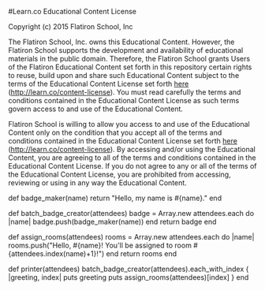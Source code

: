 #Learn.co Educational Content License

Copyright (c) 2015 Flatiron School, Inc

The Flatiron School, Inc. owns this Educational Content. However, the Flatiron School supports the development and availability of educational materials in the public domain. Therefore, the Flatiron School grants Users of the Flatiron Educational Content set forth in this repository certain rights to reuse, build upon and share such Educational Content subject to the terms of the Educational Content License set forth [here](http://learn.co/content-license) (http://learn.co/content-license). You must read carefully the terms and conditions contained in the Educational Content License as such terms govern access to and use of the Educational Content.  

Flatiron School is willing to allow you access to and use of the Educational Content only on the condition that you accept all of the terms and conditions contained in the Educational Content License set forth [here](http://learn.co/content-license) (http://learn.co/content-license).  By accessing and/or using the Educational Content, you are agreeing to all of the terms and conditions contained in the Educational Content License.  If you do not agree to any or all of the terms of the Educational Content License, you are prohibited from accessing, reviewing or using in any way the Educational Content.

def badge_maker(name)
  return "Hello, my name is #{name}."
end

def batch_badge_creator(attendees)
  badge = Array.new
  attendees.each do |name|
    badge.push(badge_maker(name))
  end
  return badge
end

def assign_rooms(attendees)
  rooms = Array.new
  attendees.each do |name|
    rooms.push("Hello, #{name}! You'll be assigned to room #{attendees.index(name)+1}!")
  end
  return rooms
end

def printer(attendees)
  batch_badge_creator(attendees).each_with_index { |greeting, index|
      puts greeting
      puts assign_rooms(attendees)[index]
  }
end